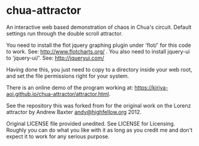 chua-attractor
================

An interactive web based demonstration of chaos in Chua's circuit. Default settings run through the double scroll attractor.

You need to install the flot jquery graphing plugin under 'flot/' for this code to work. See: http://www.flotcharts.org/ . You also need to install jquery-ui to 'jquery-ui/'. See: http://jqueryui.com/

Having done this, you just need to copy to a directory inside your web root, and set the file permissions right for your system.

There is an online demo of the program working at: https://kiriya-aoi.github.io/chua-attractor/attractor.html.

See the repository this was forked from for the original work on the Lorenz attractor by Andrew Baxter <andy@highfellow.org> 2012.

Original LICENSE file provided unedited.
See LICENSE for Licensing. Roughly you can do what you like with it as long as you credit me and don't expect it to work for any serious purpose.
